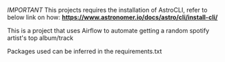 *IMPORTANT* This projects requires the installation of AstroCLI, refer to below link on how:
**https://www.astronomer.io/docs/astro/cli/install-cli/**

This is a project that uses Airflow to automate getting a random spotify artist's top album/track

Packages used can be inferred in the requirements.txt
